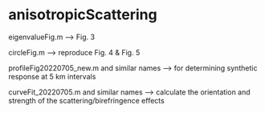 # anisotropicScattering

eigenvalueFig.m --> Fig. 3

circleFig.m --> reproduce Fig. 4 & Fig. 5


profileFig20220705_new.m  and similar names --> for determining synthetic response at 5 km intervals

curveFit_20220705.m and similar names --> calculate the orientation and strength of the scattering/birefringence effects
